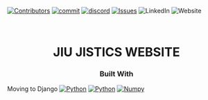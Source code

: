 <!-- Improved compatibility of back to top link: See: https://github.com/othneildrew/Best-README-Template/pull/73 -->
<a name="readme-top"></a>
<!--
*** Thanks for checking out the Best-README-Template. If you have a suggestion
*** that would make this better, please fork the repo and create a pull request
*** or simply open an issue with the tag "enhancement".
*** Don't forget to give the project a star!
*** Thanks again! Now go create something AMAZING! :D
-->



<!-- PROJECT SHIELDS -->
<!--
*** I'm using markdown "reference style" links for readability.
*** Reference links are enclosed in brackets [ ] instead of parentheses ( ).
*** See the bottom of this document for the declaration of the reference variables
*** for contributors-url, forks-url, etc. This is an optional, concise syntax you may use.
*** https://www.markdownguide.org/basic-syntax/#reference-style-links
-->
[![Contributors][contributors-shield]][contributors-url]
[![commit][commit-shield]][commit-url]
[![discord][discord-shield]][discord-url]
[![Issues][issues-shield]][issues-url]
![LinkedIn][linkedin-shield]
![Website][website-shield]



<!-- PROJECT LOGO -->
<br />

<h1 align="center">JIU JISTICS WEBSITE</h1>

 
</details>



 <h3 style="text-align: center;">Built With</h3>

Moving to Django
 [![Python][Python]][Python-url]
 [![Python][Pandas]][Pandas-url]
 [![Numpy][Numpy]][Pandas-url]







<!-- MARKDOWN LINKS & IMAGES -->
[contributors-shield]: https://img.shields.io/github/contributors/Andrew95496/jiu_jistics_website?color=blue&style=for-the-badge
[contributors-url]: https://github.com/Andrew95496/jiu_jistics_website/graphs/contributors

[commit-shield]: https://img.shields.io/github/last-commit/Andrew95496/jiu_jistics_website?style=for-the-badge
[commit-url]: https://github.com/Andrew95496/jiu_jistics_website/commits/main

[discord-shield]: https://img.shields.io/discord/1062712419664801812?label=DISCORD&style=for-the-badge
[discord-url]: https://discord.gg/jNpxBtdadw

[issues-shield]: https://img.shields.io/github/issues/Andrew95496/jiu_jistics_website?style=for-the-badge
[issues-url]: https://github.com/Andrew95496/jiu_jistics_website/issues

[license-shield]: https://img.shields.io/github/license/
[linkedin-shield]: https://img.shields.io/github/languages/code-size/Andrew95496/jiu_jistics_website?color=black&style=for-the-badge

[website-shield]: https://img.shields.io/website?down_color=red&down_message=offline&style=for-the-badge&up_color=blue&up_message=running&url=https%3A%2F%2Fjiujistics.netlify.app%2F
[website-shield]: https://jiujistics.netlify.app/




[Python]: https://img.shields.io/badge/TypeScript-20232A?style=for-the-badge&logo=typescript&logoColor=61DAFB
[Python-url]: https://www.python.org/

[Pandas]: https://img.shields.io/badge/REACT-20232A?style=for-the-badge&logo=react&logoColor=61DAFB
[Pandas-url]: https://pandas.pydata.org/

[Numpy]: https://img.shields.io/badge/Vite-20232A?style=for-the-badge&logo=vite&logoColor=61DAFB
[Numpy-url]: https://numpy.org/